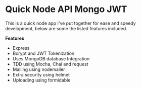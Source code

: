# Quick Node API Mongo JWT 

This is a quick node app I've put together for ease and speedy development, below are some the listed features included.

**Features**
+ Express
+ Bcrypt and JWT Tokenization
+ Uses MongoDB database Integration
+ TDD using Mocha, Chai and request
+ Mailing using nodemailer
+ Extra security using helmet
+ Uploading using formidable